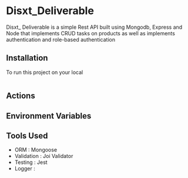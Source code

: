 # Disxt_Deliverable

Disxt_ Deliverable is a simple Rest API built using Mongodb, Express and Node that implements CRUD tasks on products as well as implements authentication and role-based authentication

## Installation
To run this project on your local

```

```

## Actions

## Environment Variables

## Tools Used
- ORM : Mongoose
- Validation : Joi Validator
- Testing : Jest
- Logger :

